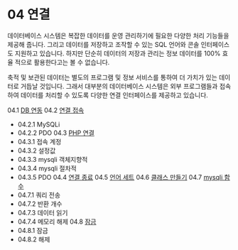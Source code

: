 # 04 연결 
데이터베이스 시스템은 복잡한 데이터를 운영 관리하기에 필요한 다양한 처리 기능들을 제공해 줍니다. 그리고 데이터를 저장하고 조작할 수 있는 SQL 언어와 콘솔 인터페이스 도 지원하고 있습니다. 하지만 단순히 데이터의 저장과 관리는 정보 데이터를 100% 효율 적으로 활용한다고는 볼 수 없습니다.  

축적 및 보관된 데이터는 별도의 프로그램 및 정보 서비스를 통하여 더 가치가 있는 데이 터로 거듭날 것입니다. 그래서 대부분의 데이터베이스 시스템은 외부 프로그램들과 접속 하여 데이터를 처리할 수 있도록 다양한 연결 인터페이스를 제공하고 있습니다. 

04.1 [DB 연동](04.1) 
04.2 [연결 접속](04.2)
* 04.2.1 MySQLi
* 04.2.2 PDO 
04.3 [PHP 연결](04.3)
* 04.3.1 접속 계정
* 04.3.2 설정값
* 04.3.3 mysqli 객체지향적
* 04.3.4 mysqli 절차적
* 04.3.5 PDO
04.4 [연결 종료](04.4)
04.5 [언어 세트](04.5) 
04.6 [클래스 만들기](04.6)
04.7 [mysqli 함수](04.7)
* 04.7.1 쿼리 전송
* 04.7.2 반환 개수 
* 04.7.3 데이터 읽기 
* 04.7.4 메모리 해제
04.8 [잠금](04.8)
* 04.8.1 잠금
* 04.8.2 해제



